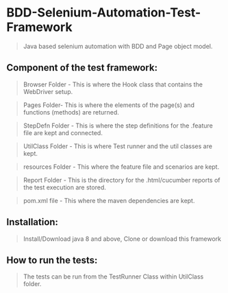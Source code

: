# BDD-Selenium-Automation-Test-Framework
> Java based selenium automation with BDD and Page object model.

## Component of the test framework:
> Browser Folder - This is where the Hook class that contains the WebDriver setup.

> Pages Folder- This is where the elements of the page(s) and functions (methods) are returned.

> StepDefn Folder - This is where the step definitions for the .feature file are kept and connected.

> UtilClass Folder - This is where Test runner and the util classes are kept.

> resources Folder - This where the feature file and scenarios are kept.

> Report Folder - This is the directory for the .html/cucumber reports of the test execution are stored.

> pom.xml file - This where the maven dependencies are kept.

## Installation:
> Install/Download java 8 and above, Clone or download this framework

## How to run the tests:
> The tests can be run from the TestRunner Class within UtilClass folder.


